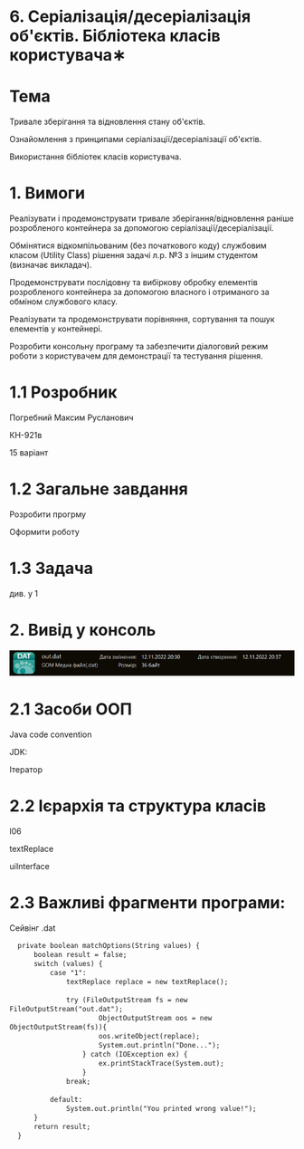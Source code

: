 # 6. Серіалізація/десеріалізація об'єктів. Бібліотека класів користувача∗

# Тема

Тривале зберігання та відновлення стану об'єктів.

Ознайомлення з принципами серіалізації/десеріалізації об'єктів.

Використання бібліотек класів користувача.

# 1. Вимоги

Реалізувати і продемонструвати тривале зберігання/відновлення раніше розробленого контейнера за допомогою серіалізації/десеріалізації.

Обмінятися відкомпільованим (без початкового коду) службовим класом (Utility Class) рішення задачі л.р. №3 з іншим студентом (визначає викладач).

Продемонструвати послідовну та вибіркову обробку елементів розробленого контейнера за допомогою власного і отриманого за обміном службового класу.

Реалізувати та продемонструвати порівняння, сортування та пошук елементів у контейнері.

Розробити консольну програму та забезпечити діалоговий режим роботи з користувачем для демонстрації та тестування рішення.

# 1.1 Розробник

Погребний Максим Русланович

КН-921в

15 варіант

# 1.2 Загальне завдання

Розробити прогрму

Оформити роботу

# 1.3 Задача

див. у 1

# 2. Вивід у консоль

![Alt text](https://github.com/Makson4ikk/java-project/blob/main/doc/pogrebnyi06/out.png)

# 2.1 Засоби ООП

Java code convention

JDK:

Ітератор

# 2.2 Ієрархія та структура класів

l06

textReplace

uiInterface

# 2.3 Важливі фрагменти програми:

Сейвінг .dat

  ```
    private boolean matchOptions(String values) {
        boolean result = false;
        switch (values) {
            case "1":
            	textReplace replace = new textReplace();
            
            	try (FileOutputStream fs = new FileOutputStream("out.dat");
            	    	ObjectOutputStream oos = new ObjectOutputStream(fs)){
            			oos.writeObject(replace);
        	    		System.out.println("Done...");
            	    } catch (IOException ex) {
            	    	ex.printStackTrace(System.out);
            	    }
            	break;

            default:
                System.out.println("You printed wrong value!");
        }
        return result;
    }
  ```
